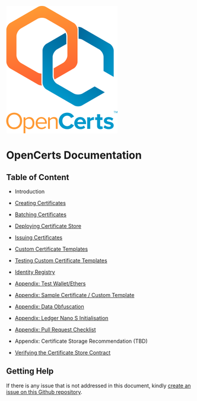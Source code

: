 ![OpenCerts Logo](./assets/logo.png)

# OpenCerts Documentation

## Table of Content

- Introduction
- [Creating Certificates](./creating_certificates.md)
- [Batching Certificates](./batching_certificates.md)
- [Deploying Certificate Store](./deploying_store.md)
- [Issuing Certificates](./issuing_certificates.md)
- [Custom Certificate Templates](./custom_template.md)
- [Testing Custom Certificate Templates](./integration_test.md)
- [Identity Registry](./identity_registry.md)
- [Appendix: Test Wallet/Ethers](./appendix_test_accounts.md)
- [Appendix: Sample Certificate / Custom Template](./appendix_samples.md)
- [Appendix: Data Obfuscation](./appendix_data_obfuscation.md)
- [Appendix: Ledger Nano S Initialisation](./appendix_ledgerinit.md)
- [Appendix: Pull Request Checklist](./appendix_pull_request_checklist.md)
- Appendix: Certificate Storage Recommendation (TBD)

- [Verifying the Certificate Store Contract](./verifying_contract.md)

## Getting Help

If there is any issue that is not addressed in this document, kindly [create an issue on this Github repository](https://github.com/GovTechSG/opencerts-documentation/issues).
